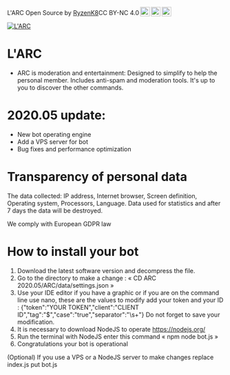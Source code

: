 <p xmlns:dct="http://purl.org/dc/terms/" xmlns:cc="http://creativecommons.org/ns#" class="license-text"><span rel="dct:title">L'ARC Open Source</span> by <a rel="cc:attributionURL" href="https://arcjs.ml"><span rel="cc:attributionName">RyzenK8</span></a>CC BY-NC 4.0<a href="https://creativecommons.org/licenses/by-nc/4.0"><img style="height:22px!important;margin-left: 3px;vertical-align:text-bottom;" src="https://search.creativecommons.org/static/img/cc_icon.svg" /><img  style="height:22px!important;margin-left: 3px;vertical-align:text-bottom;" src="https://search.creativecommons.org/static/img/cc-by_icon.svg" /><img  style="height:22px!important;margin-left: 3px;vertical-align:text-bottom;" src="https://search.creativecommons.org/static/img/cc-nc_icon.svg" /></a></p>

<a href="https://top.gg/bot/643148680618180609" >

  <img src="https://top.gg/api/widget/status/643148680618180609.svg" alt="L'ARC" />

</a>

# L'ARC
- ARC is moderation and entertainment: Designed to simplify to help the personal member. Includes anti-spam and moderation tools. It's up to you to discover the other commands.

# 2020.05 update:
- New bot operating engine
- Add a VPS server for bot
- Bug fixes and performance optimization

# Transparency of personal data
The data collected: IP address, Internet browser, Screen definition,
Operating system, Processors, Language. Data used for statistics and after 7 days the data will be destroyed.

We comply with European GDPR law

# How to install your bot
1. Download the latest software version and decompress the file.
2. Go to the directory to make a change : « CD ARC 2020.05/ARC/data/settings.json »
3. Use your IDE editor if you have a graphic or if you are on the command line use nano, these are the values to modify add your token and your ID : {"token":"YOUR TOKEN","client":"CLIENT ID","tag":"$","case":"true","separator":"\\s+"} Do not forget to save your modification.
4. It is necessary to download NodeJS to operate https://nodejs.org/
5. Run the terminal with NodeJS enter this command « npm node bot.js »
6. Congratulations your bot is operational

(Optional) If you use a VPS or a NodeJS server to make changes replace index.js put bot.js
